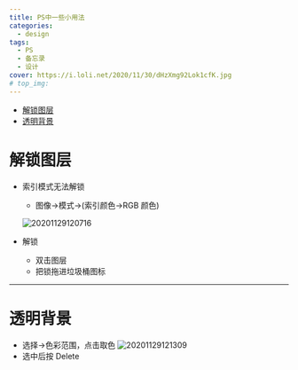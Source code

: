```yaml
---
title: PS中一些小用法
categories:
  - design
tags:
  - PS
  - 备忘录
  - 设计
cover: https://i.loli.net/2020/11/30/dHzXmg92Lok1cfK.jpg
# top_img:
---
```


<!--
 * @Author: Weidows
 * @Date: 2020-11-29 12:05:07
 * @LastEditors: Weidows
 * @LastEditTime: 2021-01-30 18:40:16
 * @FilePath: \Weidowsd:\Game\Github\Blog-private\source\_posts\design\PS.md
 * @Description:
-->

- [解锁图层](#解锁图层)
- [透明背景](#透明背景)

# 解锁图层

- 索引模式无法解锁

  - 图像->模式->(索引颜色->RGB 颜色)

  ![20201129120716](https://i.loli.net/2020/11/30/nAuKRTkt5J1zZOo.jpg)

- 解锁
  - 双击图层
  - 把锁拖进垃圾桶图标

---

# 透明背景

- 选择->色彩范围，点击取色
  ![20201129121309](https://i.loli.net/2020/11/30/QxWfLSMuHa9GD1e.jpg)
- 选中后按 Delete

